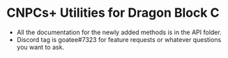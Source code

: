 # CNPCs+ Utilities for Dragon Block C
* All the documentation for the newly added methods is in the API folder.
* Discord tag is goatee#7323 for feature requests or whatever questions you want to ask.

